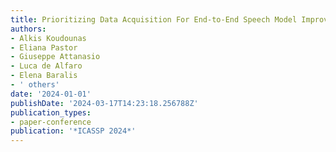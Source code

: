 ```yaml
---
title: Prioritizing Data Acquisition For End-to-End Speech Model Improvement
authors:
- Alkis Koudounas
- Eliana Pastor
- Giuseppe Attanasio
- Luca de Alfaro
- Elena Baralis
- ' others'
date: '2024-01-01'
publishDate: '2024-03-17T14:23:18.256788Z'
publication_types:
- paper-conference
publication: '*ICASSP 2024*'
---
```

